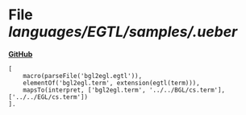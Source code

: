 # File _languages/EGTL/samples/.ueber_
**[GitHub](https://github.com/softlang/yas/blob/master/languages/EGTL/samples/.ueber)**
```
[
    macro(parseFile('bgl2egl.egtl')),
    elementOf('bgl2egl.term', extension(egtl(term))),
    mapsTo(interpret, ['bgl2egl.term', '../../BGL/cs.term'], ['../../EGL/cs.term'])
].
```
